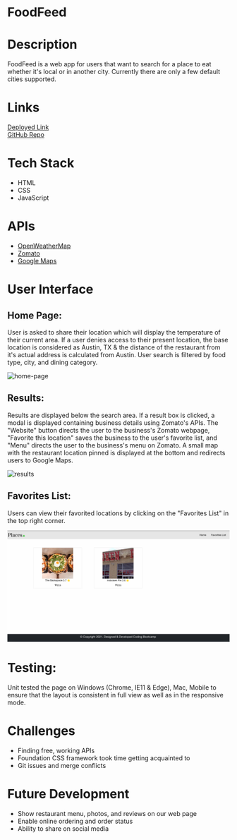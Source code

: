 # FoodFeed

<h1>Description</h1>
<p>FoodFeed is a web app for users that want to search for a place to eat whether it's local or in another city. Currently there are only a few default cities supported.</p>

<h1>Links</h1>
<a href="https://joedonmalone.github.io/Project-1-Group-4/" target="_blank">Deployed Link<a>
<br>
<a href="https://github.com/JoeDonMalone/Project-1-Group-4" target="_blank">GitHub Repo<a>

<h1>Tech Stack</h1>
<ul>
    <li>HTML</li>
    <li>CSS</li>
    <li>JavaScript</li>
</ul>

<h1>APIs</h1>
<ul>
    <li><a href="https://openweathermap.org/api" target="_blank">OpenWeatherMap</a></li>
    <li><a href="https://developers.zomato.com/api" target="_blank">Zomato</a></li>
    <li><a href="https://developers.google.com/maps" target="_blank">Google Maps</a></li>
</ul>

<h1>User Interface</h1>
<h2>Home Page:</h2>
<p>User is asked to share their location which will display the temperature of their current area. If a user denies access to their present location, the base location is considered as Austin, TX & the distance of the restaurant from it's actual address is calculated from Austin. User search is filtered by food type, city, and dining category.</p>

![home-page](https://user-images.githubusercontent.com/72889560/107466505-c356aa00-6b29-11eb-8871-3b82b51e145e.gif)


<h2>Results:</h2>
<p>Results are displayed below the search area. If a result box is clicked, a modal is displayed containing business details using Zomato's APIs. The "Website" button directs the user to the business's Zomato webpage, "Favorite this location" saves the business to the user's favorite list, and "Menu" directs the user to the business's menu on Zomato. A small map with the restaurant location pinned is displayed at the bottom and redirects users to Google Maps.

![results](https://user-images.githubusercontent.com/72889560/107467202-2ac12980-6b2b-11eb-887f-5aa165bf5528.gif)


<h2>Favorites List:</h2>
<p>Users can view their favorited locations by clicking on the "Favorites List" in the top right corner.</p>
<img src="./Assets/images/SS3.png">

<h1>Testing:</h1>
<p>Unit tested the page on Windows (Chrome, IE11 & Edge), Mac, Mobile to ensure that the layout is consistent in full view as well as in the responsive mode.</p>

<h1>Challenges</h1>
<ul>
    <li>Finding free, working APIs</li>
    <li>Foundation CSS framework took time getting acquainted to</li>
    <li>Git issues and merge conflicts</li>
</ul>

<h1>Future Development</h1>
<ul>
    <li>Show restaurant menu, photos, and reviews on our web page</li>
    <li>Enable online ordering and order status</li>
    <li>Ability to share on social media</li>
</ul>
